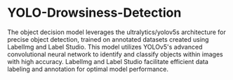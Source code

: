 # YOLO-Drowsiness-Detection
 The object decision model leverages the ultralytics/yolov5s architecture for precise object detection, trained on annotated datasets created using LabelImg and Label Studio. This model utilizes YOLOv5's advanced convolutional neural network to identify and classify objects within images with high accuracy. LabelImg and Label Studio facilitate efficient data labeling and annotation for optimal model performance.
